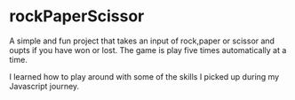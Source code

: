 # rockPaperScissor

A simple and fun project that takes an input of rock,paper or scissor and oupts if you have won or lost. The game is play five times automatically at a time. 

I learned how to play around with some of the skills I picked up during my Javascript journey. 
